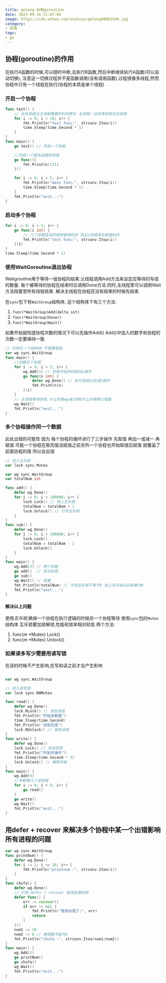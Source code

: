 ```yaml
---
title: golang-协程goroutine
date: 2023-09-16 21:07:04
image: https://cdn.wdtwo.com/anzhiyu/golang08063546.jpg
category: 
- 后端
tags: 
- go
---
```


## 协程(goroutine)的作用
在执行A函数的时候,可以随时中断,去执行B函数,然后中断继续执行A函数(可以自动切换),
注意这一切换过程并不是函数调用(没有调用函数),过程很像多线程,然而协程中只有一个线程在执行(协程的本质是单个线程)

### 开启一个协程
```go
func test() {
    // 此处协程比主线程需要的时间更长 主线程一旦结束协程也会结束
	for i := 0; i < 10; i++ {
		fmt.Println("test func:", strconv.Itoa(i))
		time.Sleep(time.Second * 1)
	}
}
func main() {
	go test() // 开启一个协程

    //开启一个匿名函数的协程
    go func(){
        fmt.Println(111)
    }()

	for i := 0; i < 5; i++ {
		fmt.Println("main func:", strconv.Itoa(i))
		time.Sleep(time.Second * 1)
	}
	fmt.Println("exit...")
}
```

### 启动多个协程
```go
for i := 0; i < 5; i++ {
    go func(i int) {
        // 几个协程启动的顺序是随机的 所以i的顺序也是随机的
        fmt.Println("test func:", strconv.Itoa(i))
    }(i)
}
time.Sleep(time.Second * 1)
```

### 使用WaitGoroutine退出协程

Waitgroutine用于等待一组协程的结束.父线程调用Add方法来设定应等待的写成的数量.
每个被等待的协程在结束时应调用Done方法.同时,主线程里可以调用Wait方法阻塞至所有线程结束.
解决主线程在协程还没有结束的时候先结束.

在`sync`包下有`WaitGroup`结构体,
这个结构体下有三个方法:
1. `func(*WaitGroup)Add(delta int)`
2. `func(*WaitGroup)Done()`
3. `func(*WaitGroup)Wait()`

如果开始就知道协程次数的情况下可以先操作Add()
Add()中加入的数字和协程的次数一定要保持一致
```go
// 实例化一个结构体 不需要赋值
var wg sync.WaitGroup
func main() {
    //创建五个协程
	for i := 0; i < 5; i++ {
		wg.Add(1) // 协程开始的时候加1操作
		go func(n int) {
            defer wg.Done() // 执行完成以后减1操作
			fmt.Println(n)
		}(i)
	}
    // 主线程等待协程,什么时候wg减少到0什么时候停止阻塞
	wg.Wait()
	fmt.Println("exit...")
}
```

### 多个协程操作同一个数据
此处出错的可能性 因为 每个协程的循环进行了三步操作 先取值 再加一或减一 再赋值
可能一个协程在取完值没赋值之前另外一个协程也开始取值后赋值 就覆盖了前面协程的值 所以会出错
```go
// 加入互斥锁
var lock sync.Mutex

var wg sync.WaitGroup
var totalNum int

func add() {
	defer wg.Done()
	for i := 0; i < 100000; i++ {
        lock.Lock() // 锁上互斥锁
		totalNum = totalNum + 1
        lock.Unlock() // 打开互斥锁
	}
}
func sub() {
	defer wg.Done()
	for i := 0; i < 100000; i++ {
		lock.Lock()
		totalNum = totalNum - 1
        lock.Unlock()
	}
}
func main() {
	wg.Add(2) // 两个协程
	go add()  // 启动协程
	go sub()
	wg.Wait() // 阻塞
	fmt.Println(totalNum) // 不加互斥锁不等于0 加上互斥锁以后结果为0
	fmt.Println("exit...")
}
```
#### 解决以上问题
使用*互斥锁*,确保一个协程在执行逻辑的时候另一个协程等待
使用`sync`包的`Mutex`结构体
互斥锁要加锁解锁,性能和效率相对较低
两个方法:
1. func(m *Mutex) Lock()
2. func(m *Mutex) Unlock()

### 如果读多写少需要用读写锁
在读的时候不产生影响,在写和读之前才会产生影响
```go

var wg sync.WaitGroup

// 加入读写锁
var lock sync.RWMutex

func read() {
	defer wg.Done()
	lock.RLock() // 添加读锁
	fmt.Println("开始读数据")
	time.Sleep(time.Second)
	fmt.Println("读取完成")
	lock.RUnlock() // 解除读锁
}
func write() {
	defer wg.Done()
	lock.Lock() // 添加写锁
	fmt.Println("开始写操作")
	time.Sleep(time.Second * 3)
	lock.Unlock() // 解除写锁
}
func main() {
	wg.Add(6)
    //多新建几个读进程
	for i := 0; i < 5; i++ {
		go read()
	}
	go write()
	wg.Wait()
	fmt.Println("exit...")
}
```

## 用defer + recover 来解决多个协程中某一个出错影响所有进程的问题
```go
var wg sync.WaitGroup
func printNum() {
	defer wg.Done()
	for i := 1; i <= 10; i++ {
		fmt.Println("printnum :", strconv.Itoa(i))
	}
}
func chufa() {
	defer wg.Done()
	// 引用 defer + recover 错误处理机制
	defer func() {
		err := recover()
		if err != nil {
			fmt.Println("程序出错了:", err)
			return
		}
	}()
	num1 := 10
	num2 := 0 // 被除数不能为0
	fmt.Println("chufa :", strconv.Itoa(num1/num2))
}
func main() {
	wg.Add(2)
	go printNum()
	go chufa()
	wg.Wait()
	fmt.Println("exit...")
}
```









